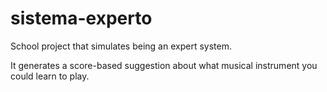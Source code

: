 # sistema-experto
School project that simulates being an expert system.

It generates a score-based suggestion about what musical instrument you could learn to play.
